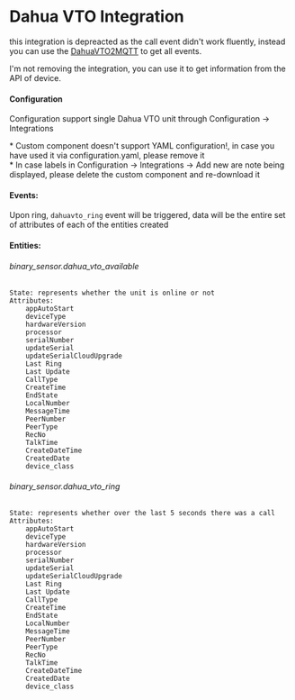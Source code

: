 # Dahua VTO Integration
this integration is depreacted as the call event didn't work fluently,
instead you can use the <a href="https://github.com/elad-bar/Dahua">DahuaVTO2MQTT</a> to get all events.

I'm not removing the integration, you can use it to get information from the API of device.

#### Configuration
Configuration support single Dahua VTO unit through Configuration -> Integrations

\* Custom component doesn't support YAML configuration!, in case you have used it via configuration.yaml, please remove it <br/>
\* In case labels in Configuration -> Integrations -> Add new are note being displayed, please delete the custom component and re-download it   

#### Events:
Upon ring, `dahuavto_ring` event will be triggered, data will be the entire set of attributes of each of the entities created

#### Entities:
###### binary_sensor.dahua_vto_available
```
State: represents whether the unit is online or not
Attributes:
    appAutoStart
    deviceType
    hardwareVersion
    processor
    serialNumber
    updateSerial
    updateSerialCloudUpgrade
    Last Ring
    Last Update
    CallType
    CreateTime
    EndState
    LocalNumber
    MessageTime
    PeerNumber
    PeerType
    RecNo
    TalkTime
    CreateDateTime
    CreatedDate
    device_class
```


###### binary_sensor.dahua_vto_ring
```
State: represents whether over the last 5 seconds there was a call
Attributes:
    appAutoStart
    deviceType
    hardwareVersion
    processor
    serialNumber
    updateSerial
    updateSerialCloudUpgrade
    Last Ring
    Last Update
    CallType
    CreateTime
    EndState
    LocalNumber
    MessageTime
    PeerNumber
    PeerType
    RecNo
    TalkTime
    CreateDateTime
    CreatedDate
    device_class
```

